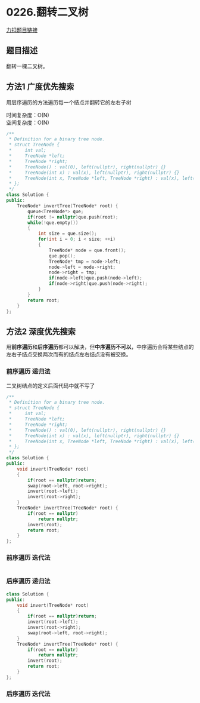 <p id="翻转二叉树"></p>

# 0226.翻转二叉树    

[力扣题目链接](https://leetcode-cn.com/problems/invert-binary-tree/)  


## 题目描述  

翻转一棵二叉树。  



## 方法1 广度优先搜索  

用层序遍历的方法遍历每一个结点并翻转它的左右子树  

时间复杂度：O(N)  
空间复杂度：O(N)  

```cpp
/**
 * Definition for a binary tree node.
 * struct TreeNode {
 *     int val;
 *     TreeNode *left;
 *     TreeNode *right;
 *     TreeNode() : val(0), left(nullptr), right(nullptr) {}
 *     TreeNode(int x) : val(x), left(nullptr), right(nullptr) {}
 *     TreeNode(int x, TreeNode *left, TreeNode *right) : val(x), left(left), right(right) {}
 * };
 */
class Solution {
public:
    TreeNode* invertTree(TreeNode* root) {
        queue<TreeNode*> que;
        if(root != nullptr)que.push(root);
        while(!que.empty())
        {
            int size = que.size();
            for(int i = 0; i < size; ++i)
            {
                TreeNode* node = que.front();
                que.pop();
                TreeNode* tmp = node->left;
                node->left = node->right;
                node->right = tmp;
                if(node->left)que.push(node->left);
                if(node->right)que.push(node->right);
            }
        }
        return root;
    }
};
```  


## 方法2 深度优先搜索  

用**前序遍历**和**后序遍历**都可以解决，但**中序遍历不可以**，中序遍历会将某些结点的左右子结点交换两次而有的结点左右结点没有被交换。  

### 前序遍历 递归法    

二叉树结点的定义后面代码中就不写了  
```cpp
/**
 * Definition for a binary tree node.
 * struct TreeNode {
 *     int val;
 *     TreeNode *left;
 *     TreeNode *right;
 *     TreeNode() : val(0), left(nullptr), right(nullptr) {}
 *     TreeNode(int x) : val(x), left(nullptr), right(nullptr) {}
 *     TreeNode(int x, TreeNode *left, TreeNode *right) : val(x), left(left), right(right) {}
 * };
 */
class Solution {
public:
    void invert(TreeNode* root)
    {
        if(root == nullptr)return;
        swap(root->left, root->right);
        invert(root->left);
        invert(root->right);
    }
    TreeNode* invertTree(TreeNode* root) {
        if(root == nullptr)
            return nullptr;
        invert(root);
        return root;
    }
};
```


### 前序遍历 迭代法  


```cpp

```





### 后序遍历 递归法  


```cpp
class Solution {
public:
    void invert(TreeNode* root)
    {
        if(root == nullptr)return;
        invert(root->left);
        invert(root->right);
        swap(root->left, root->right);
    }
    TreeNode* invertTree(TreeNode* root) {
        if(root == nullptr)
            return nullptr;
        invert(root);
        return root;
    }
};
```

### 后序遍历 迭代法  